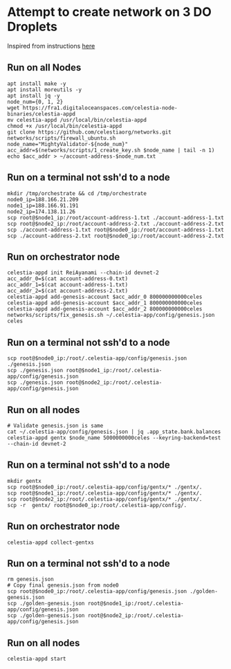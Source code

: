 # Attempt to create network on 3 DO Droplets

Inspired from instructions [here](https://github.com/celestiaorg/networks/blob/a378c7cddb91a71db533631d7bbc2b67cb956d5c/README.md)

## Run on all Nodes
```
apt install make -y
apt install moreutils -y
apt install jq -y
node_num={0, 1, 2}
wget https://fra1.digitaloceanspaces.com/celestia-node-binaries/celestia-appd
mv celestia-appd /usr/local/bin/celestia-appd
chmod +x /usr/local/bin/celestia-appd
git clone https://github.com/celestiaorg/networks.git
networks/scripts/firewall_ubuntu.sh
node_name="MightyValidator-${node_num}"
acc_addr=$(networks/scripts/1_create_key.sh $node_name | tail -n 1)
echo $acc_addr > ~/account-address-$node_num.txt
```

## Run on a terminal not ssh'd to a node
```
mkdir /tmp/orchestrate && cd /tmp/orchestrate
node0_ip=188.166.21.209
node1_ip=188.166.91.191
node2_ip=174.138.11.26
scp root@$node1_ip:/root/account-address-1.txt ./account-address-1.txt
scp root@$node2_ip:/root/account-address-2.txt ./account-address-2.txt
scp ./account-address-1.txt root@$node0_ip:/root/account-address-1.txt
scp ./account-address-2.txt root@$node0_ip:/root/account-address-2.txt
```

## Run on orchestrator node
```
celestia-appd init ReiAyanami --chain-id devnet-2
acc_addr_0=$(cat account-address-0.txt)
acc_addr_1=$(cat account-address-1.txt)
acc_addr_2=$(cat account-address-2.txt)
celestia-appd add-genesis-account $acc_addr_0 800000000000celes
celestia-appd add-genesis-account $acc_addr_1 800000000000celes
celestia-appd add-genesis-account $acc_addr_2 800000000000celes
networks/scripts/fix_genesis.sh ~/.celestia-app/config/genesis.json celes
```

## Run on a terminal not ssh'd to a node
```
scp root@$node0_ip:/root/.celestia-app/config/genesis.json ./genesis.json 
scp ./genesis.json root@$node1_ip:/root/.celestia-app/config/genesis.json
scp ./genesis.json root@$node2_ip:/root/.celestia-app/config/genesis.json
```

## Run on all nodes
```
# Validate genesis.json is same
cat ~/.celestia-app/config/genesis.json | jq .app_state.bank.balances
celestia-appd gentx $node_name 5000000000celes --keyring-backend=test --chain-id devnet-2
```

## Run on a terminal not ssh'd to a node
```
mkdir gentx
scp root@$node0_ip:/root/.celestia-app/config/gentx/* ./gentx/.
scp root@$node1_ip:/root/.celestia-app/config/gentx/* ./gentx/.
scp root@$node2_ip:/root/.celestia-app/config/gentx/* ./gentx/.
scp -r  gentx/ root@$node0_ip:/root/.celestia-app/config/.
```

## Run on orchestrator node
```
celestia-appd collect-gentxs
```

## Run on a terminal not ssh'd to a node
```
rm genesis.json
# Copy final genesis.json from node0
scp root@$node0_ip:/root/.celestia-app/config/genesis.json ./golden-genesis.json
scp ./golden-genesis.json root@$node1_ip:/root/.celestia-app/config/genesis.json
scp ./golden-genesis.json root@$node2_ip:/root/.celestia-app/config/genesis.json
```

## Run on all nodes
```
celestia-appd start
```